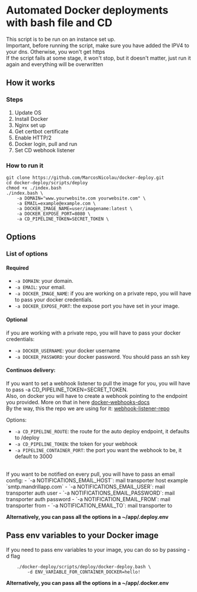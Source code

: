 # Automated Docker deployments with bash file and CD

This script is to be run on an instance set up. <br/>
Important, before running the script, make sure you have added the IPV4 to your dns. Otherwise, you won't get https <br/>
If the script fails at some stage, it won't stop, but it doesn't matter, just run it again and everything will be overwritten

## How it works

### Steps

1. Update OS
2. Install Docker
3. Nginx set up
4. Get certbot certificate
5. Enable HTTP/2
6. Docker login, pull and run
7. Set CD webhook listener

### How to run it

```
git clone https://github.com/MarcosNicolau/docker-deploy.git
cd docker-deploy/scripts/deploy
chmod +x ./index.bash
./index.bash \
    -a DOMAIN="www.yourwebsite.com yourwebsite.com" \
    -a EMAIL=example@example.com \
    -a DOCKER_IMAGE_NAME=user/imagename:latest \
    -a DOCKER_EXPOSE_PORT=8080 \
    -a CD_PIPELINE_TOKEN=SECRET_TOKEN \
```

## Options

### List of options

#### Required

-   `-a DOMAIN`: your domain.
-   `-a EMAIL`: your email.
-   `-a DOCKER_IMAGE_NAME`: if you are working on a private repo, you will have to pass your docker credentials.
-   `-a DOCKER_EXPOSE_PORT`: the expose port you have set in your image.

#### Optional

if you are working with a private repo, you will have to pass your docker credentials:
-   `-a DOCKER_USERNAME`: your docker username
-   `-a DOCKER_PASSWORD`: your docker password. You should pass an ssh key


#### Continuos delivery:
If you want to set a webhook listener to pull the image for you, you will have to pass -a CD_PIPELINE_TOKEN=SECRET_TOKEN. <br />
Also, on docker you will have to create a webhook pointing
to the endpoint you provided. More on that in here [docker-webhooks-docs](https://docs.docker.com/docker-hub/webhooks/) <br />
By the way, this the repo we are using for it: [webhook-listener-repo](https://github.com/MarcosNicolau/web-hook-listener)<br />

Options:
-   `-a CD_PIPELINE_ROUTE`: the route for the auto deploy endpoint, it defaults to /deploy
-   `-a CD_PIPELINE_TOKEN`: the token for your webhook
-   `-a PIPELINE_CONTAINER_PORT`: the port you want the webhook to be, it default to 3000

<br />
    If you want to be notified on every pull, you will have to pass an email config:
-   `-a NOTIFICATIONS_EMAIL_HOST`: mail transporter host example `smtp.mandrillapp.com`
-   `-a NOTIFICATIONS_EMAIL_USER`: mail transporter auth user
-   `-a NOTIFICATIONS_EMAIL_PASSWORD`: mail transporter auth password
-   `-a NOTIFICATION_EMAIL_FROM`: mail transporter from
-   `-a NOTIFICATION_EMAIL_TO`: mail transporter to

<b>Alternatively, you can pass all the options in a ~/app/.deploy.env</b>

## Pass env variables to your Docker image

If you need to pass env variables to your image, you can do so by passing -d flag

```
    ./docker-deploy/scripts/deploy/docker-deploy.bash \
        -d ENV_VARIABLE_FOR_CONTAINER_DOCKER=hello!
```

<b>Alternatively, you can pass all the options in a ~/app/.docker.env</b>

